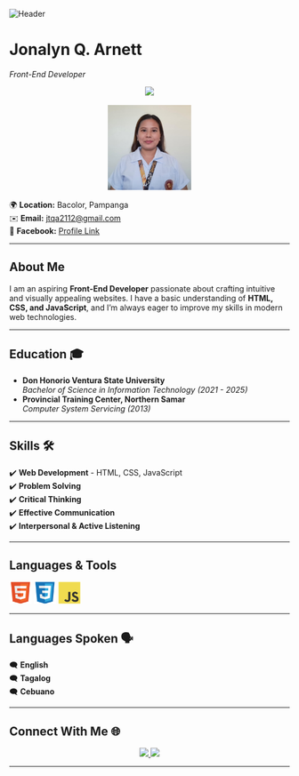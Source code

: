 ![Header](https://capsule-render.vercel.app/api?type=waving&color=gradient&height=100&section=header&text=Welcome!&fontSize=40)

# **Jonalyn Q. Arnett**  
*Front-End Developer*  

<p align="center">
  <img src="https://readme-typing-svg.herokuapp.com?font=Fira+Code&weight=500&pause=1000&color=F7A825&center=true&width=435&lines=Aspiring+Front-End+Developer;Passionate+in+UI%2FUX+design" />
</p>

<p align="center">
  <img src="picID.jpg" width="150" />
</p>

🌍 **Location:** Bacolor, Pampanga  
✉️ **Email:** [jtqa2112@gmail.com](mailto:jtqa2112@gmail.com)  
📘 **Facebook:** [Profile Link](https://www.facebook.com/share/1A63qoXj9i/)  

---

## **About Me**  
I am an aspiring **Front-End Developer** passionate about crafting intuitive and visually appealing websites. I have a basic understanding of **HTML, CSS, and JavaScript**, and I’m always eager to improve my skills in modern web technologies.  

---

## **Education** 🎓  

- **Don Honorio Ventura State University**  
  *Bachelor of Science in Information Technology (2021 - 2025)*  
- **Provincial Training Center, Northern Samar**  
  *Computer System Servicing (2013)*  

---

## **Skills** 🛠️  
✔️ **Web Development** - HTML, CSS, JavaScript  
✔️ **Problem Solving**  
✔️ **Critical Thinking**  
✔️ **Effective Communication**  
✔️ **Interpersonal & Active Listening**  

---

## **Languages & Tools**  
<p align="left">
  <img src="https://raw.githubusercontent.com/devicons/devicon/master/icons/html5/html5-original.svg" alt="HTML5" width="40" height="40"/>
  <img src="https://raw.githubusercontent.com/devicons/devicon/master/icons/css3/css3-original.svg" alt="CSS3" width="40" height="40"/>
  <img src="https://raw.githubusercontent.com/devicons/devicon/master/icons/javascript/javascript-original.svg" alt="JavaScript" width="40" height="40"/>
</p>  

---

## **Languages Spoken** 🗣️  
🗨️ **English**  
🗨️ **Tagalog**  
🗨️ **Cebuano**  

---

## **Connect With Me** 🌐  
<p align="center">
  <a href="mailto:jtqa2112@gmail.com">
    <img src="https://img.shields.io/badge/Gmail-D14836?style=for-the-badge&logo=gmail&logoColor=white" />
  </a>
  <a href="https://www.facebook.com/share/1A63qoXj9i/">
    <img src="https://img.shields.io/badge/Facebook-1877F2?style=for-the-badge&logo=facebook&logoColor=white" />
  </a>
</p>

---
